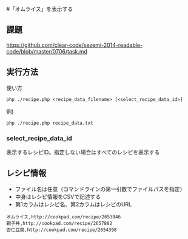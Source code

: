 #「オムライス」を表示する

## 課題

https://github.com/clear-code/sezemi-2014-readable-code/blob/master/0706/task.md


## 実行方法

使い方

```
php ./recipe.php <recipe_data_filename> [<select_recipe_data_id>]
```

例)

```
php ./recipe.php recipe_data.txt
```

### select_recipe_data_id
表示するレシピID。指定しない場合はすべてのレシピを表示する

## レシピ情報

* ファイル名は任意（コマンドラインの第一引数でファイルパスを指定）
* 中身はレシピ情報をCSVで記述する
* 第1カラムはレシピ名、第2カラムはレシピのURL

```
オムライス,http://cookpad.com/recipe/2653946
親子丼,http://cookpad.com/recipe/2657882
杏仁豆腐,http://cookpad.com/recipe/2654398
```

